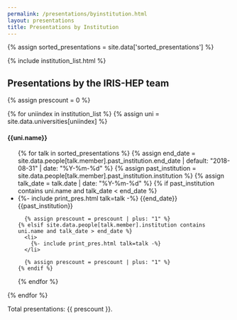 ```yaml
---
permalink: /presentations/byinstitution.html
layout: presentations
title: Presentations by Institution
---
```


{% assign sorted_presentations = site.data['sorted_presentations'] %}

<!--
  0     1       2      3       4          5           6          7            8
date | name | title | url | meeting | meetingurl | project | focus_area | institution
-->

{% include institution_list.html %}

<h2>Presentations by the IRIS-HEP team</h2>
{% assign prescount = 0 %}

{% for uniindex in institution_list %}
  {% assign uni = site.data.universities[uniindex] %}
<h4>{{uni.name}}</h4>
<ul>
  {% for talk in sorted_presentations %}
    {% assign end_date = site.data.people[talk.member].past_institution.end_date | default: "2018-08-31" | date: "%Y-%m-%d" %}
    {% assign past_institution = site.data.people[talk.member].past_institution.institution %}
    {% assign talk_date = talk.date | date: "%Y-%m-%d" %}
    {% if past_institution contains uni.name and talk_date < end_date %}
      <li>
        {%- include print_pres.html talk=talk -%} {{end_date}} {{past_institution}}
      </li>

      {% assign prescount = prescount | plus: "1" %}
    {% elsif site.data.people[talk.member].institution contains uni.name and talk_date > end_date %}
      <li>
        {%- include print_pres.html talk=talk -%}
      </li>

      {% assign prescount = prescount | plus: "1" %}
    {% endif %}
  {% endfor %}
</ul>

{% endfor %}

Total presentations: {{ prescount }}.
